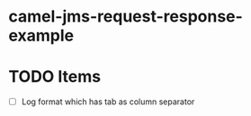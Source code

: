 # camel-jms-request-response-example


# TODO Items
- [ ] Log format which has tab as column separator
